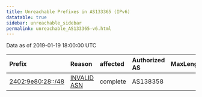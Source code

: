 ```yaml
---
title: Unreachable Prefixes in AS133365 (IPv6)
datatable: true
sidebar: unreachable_sidebar
permalink: unreachable_AS133365-v6.html
---
```


Data as of 2019-01-19 18:00:00 UTC


<div class="datatable-begin"></div>

| Prefix                                                       | Reason                                                                                                    | affected   | Authorized AS   |   MaxLength | Anchor                                       |   unreachable /48s |
|:-------------------------------------------------------------|:----------------------------------------------------------------------------------------------------------|:-----------|:----------------|------------:|:---------------------------------------------|-------------------:|
| [2402:9e80:28::/48](https://stat.ripe.net/2402:9e80:28::/48) | [INVALID ASN](https://rpki-validator.ripe.net/announcement-preview?asn=AS133365&prefix=2402:9e80:28::/48) | complete   | AS138358        |          48 | [APNIC](unreachable_APNIC_RPKI_Root-v6.html) |                  1 |

<div class="datatable-end"></div>